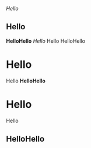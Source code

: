 *Hello*
## Hello
**HelloHello**
*Hello*
Hello
HelloHello
# Hello
Hello
**HelloHello**
# Hello
Hello
## HelloHello